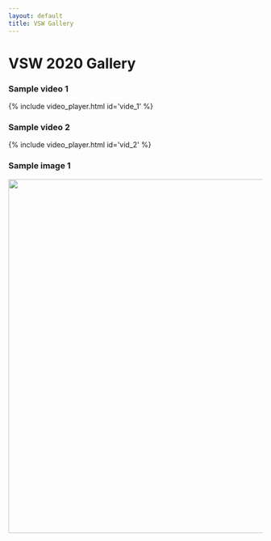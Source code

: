 ```yaml
---
layout: default
title: VSW Gallery
---
```


<div class="post">
    <h1 class="pageTitle">VSW 2020 Gallery</h1>
    <h3>Sample video 1</h3>
    {% include video_player.html id='vide_1' %}
    <br />
    <h3>Sample video 2</h3>
    {% include video_player.html id='vid_2' %}
    <h3>Sample image 1</h3>
    <center>
        <img src="{{ '/assets/img/touring.jpg'}}" width="700px" alt=""> 
    </center>

</div>